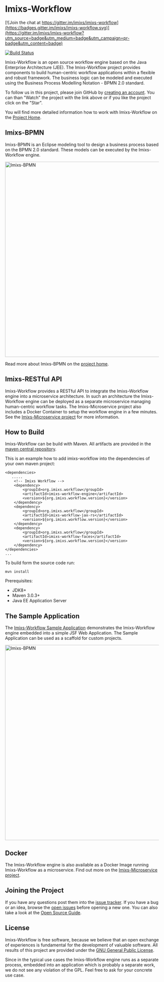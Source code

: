 # Imixs-Workflow

[![Join the chat at https://gitter.im/imixs/imixs-workflow](https://badges.gitter.im/imixs/imixs-workflow.svg)](https://gitter.im/imixs/imixs-workflow?utm_source=badge&utm_medium=badge&utm_campaign=pr-badge&utm_content=badge)

[![Build Status](https://travis-ci.org/imixs/imixs-workflow.svg?branch=master)](https://travis-ci.org/imixs/imixs-workflow)

Imixs-Workflow is an open source workflow engine based on the Java Enterprise Architecture (JEE). The Imixs-Workflow project provides components to build human-centric workflow applications within a flexible and robust framework. The business logic can be modeled and executed using the Business Process Modelling Notation - BPMN 2.0 standard. 

To follow us in this project, please join GitHub by [creating an account](https://github.com/join). You can than "Watch" the project with the link above or if you like the project click on the "Star". 

You will find more detailed information how to work with Imixs-Workflow on the [Project Home](http://www.imixs.org). 

## Imixs-BPMN
Imixs-BPMN is an Eclipse modeling tool to design a business process based on the BPMN 2.0 standard. These models can be executed by the Imixs-Workflow engine. 

<img src="screen_001.png" alt="Imixs-BPMN" width="640"/>

Read more about Imixs-BPMN on the [project home](http://www.imixs.org/modeler/). 


## Imixs-RESTful API
Imixs-Workflow provides a RESTful API to integrate the Imixs-Workflow engine into a microservice architecture. In such an architecture the Imixs-Workflow engine can be deployed as a separate microservice managing human-centric workflow tasks. The Imixs-Microservice project also includes a Docker Container to setup the workflow engine in a few minutes. See the [Imixs-Microservice project](https://github.com/imixs/imixs-microservice) for more information.



## How to Build
Imixs-Workflow can be build with Maven. All artifacts are provided in the [maven central repository](http://search.maven.org/#browse).

This is an example how to add imixs-workflow into the dependencies of your own maven project:

	<dependencies> 
	   .....
		<!-- Imixs Workflow -->
		<dependency>
			<groupId>org.imixs.workflow</groupId>
			<artifactId>imixs-workflow-engine</artifactId>
			<version>${org.imixs.workflow.version}</version>
		</dependency>
		<dependency>
			<groupId>org.imixs.workflow</groupId>
			<artifactId>imixs-workflow-jax-rs</artifactId>
			<version>${org.imixs.workflow.version}</version>
		</dependency>
		<dependency>
			<groupId>org.imixs.workflow</groupId>
			<artifactId>imixs-workflow-faces</artifactId>
			<version>${org.imixs.workflow.version}</version>
		</dependency>
	</dependencies>
	...



To build form the source code run:

	mvn install

Prerequisites:

* JDK8+
* Maven 3.0.3+
* Java EE Application Server


## The Sample Application

The [Imixs-Workflow Sample Application](https://github.com/imixs/imixs-jsf-example) demonstrates the Imixs-Workflow engine embedded into a simple JSF Web Application. The Sample Application can be used as a scaffold for custom projects.

<img src="screen_002.png" alt="Imixs-BPMN"  width="640"/>

## Docker

The Imixs-Workflow engine is also available as a Docker Image running Imixs-Workflow as a microservice. Find out more on the [Imixs-Microservice project](https://github.com/imixs/imixs-microservice).


## Joining the Project

If you have any questions post them into the [issue tracker](https://github.com/imixs/imixs-workflow/issues).
If you have a bug or an idea, browse the [open issues](https://github.com/imixs/imixs-workflow/issues) before opening a new one. You can also take a look at the [Open Source Guide](https://opensource.guide/).



## License

Imixs-Workflow is free software, because we believe that an open exchange of experiences is fundamental for the development of valuable software. All results of this project are provided under the [GNU General Public License](http://www.gnu.org/licenses/gpl-3.0.en.html). 

Since in the typical use cases the Imixs-Workflow engine runs as a separate process, embedded into an application which is probably a separate work, we do not see any violation of the GPL. Feel free to ask for your concrete use case. 
